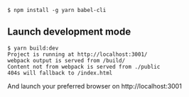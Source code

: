 
```
$ npm install -g yarn babel-cli
```

## Launch development mode

```
$ yarn build:dev
Project is running at http://localhost:3001/
webpack output is served from /build/
Content not from webpack is served from ./public
404s will fallback to /index.html
```

And launch your preferred browser on http://localhost:3001
